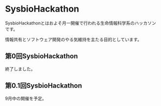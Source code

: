 # SysbioHackathon

SysbioHackathonとはおよそ月一開催で行われる生命情報科学系のハッカソンです。

情報共有とソフトウェア開発のやる気維持を主たる目的としています。

## 第0回SysbioHackathon

終了しました。

## 第0.1回SysbioHackathon

9月中の開催を予定。
